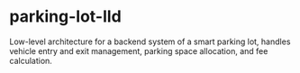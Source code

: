 # parking-lot-lld
Low-level architecture for a backend system of a smart parking lot, handles vehicle entry and exit management, parking space allocation, and fee calculation.
